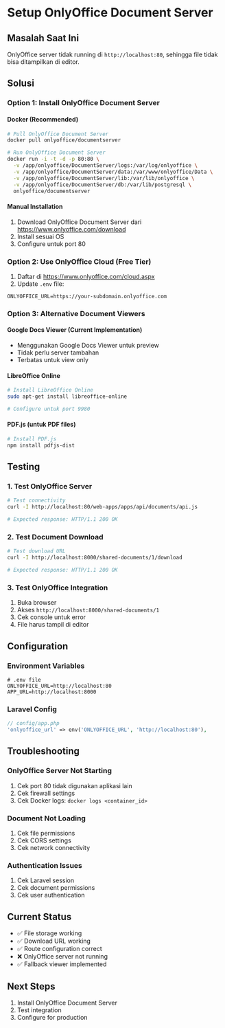 # Setup OnlyOffice Document Server

## Masalah Saat Ini
OnlyOffice server tidak running di `http://localhost:80`, sehingga file tidak bisa ditampilkan di editor.

## Solusi

### Option 1: Install OnlyOffice Document Server

#### Docker (Recommended)
```bash
# Pull OnlyOffice Document Server
docker pull onlyoffice/documentserver

# Run OnlyOffice Document Server
docker run -i -t -d -p 80:80 \
  -v /app/onlyoffice/DocumentServer/logs:/var/log/onlyoffice \
  -v /app/onlyoffice/DocumentServer/data:/var/www/onlyoffice/Data \
  -v /app/onlyoffice/DocumentServer/lib:/var/lib/onlyoffice \
  -v /app/onlyoffice/DocumentServer/db:/var/lib/postgresql \
  onlyoffice/documentserver
```

#### Manual Installation
1. Download OnlyOffice Document Server dari https://www.onlyoffice.com/download
2. Install sesuai OS
3. Configure untuk port 80

### Option 2: Use OnlyOffice Cloud (Free Tier)
1. Daftar di https://www.onlyoffice.com/cloud.aspx
2. Update `.env` file:
```env
ONLYOFFICE_URL=https://your-subdomain.onlyoffice.com
```

### Option 3: Alternative Document Viewers

#### Google Docs Viewer (Current Implementation)
- Menggunakan Google Docs Viewer untuk preview
- Tidak perlu server tambahan
- Terbatas untuk view only

#### LibreOffice Online
```bash
# Install LibreOffice Online
sudo apt-get install libreoffice-online

# Configure untuk port 9980
```

#### PDF.js (untuk PDF files)
```bash
# Install PDF.js
npm install pdfjs-dist
```

## Testing

### 1. Test OnlyOffice Server
```bash
# Test connectivity
curl -I http://localhost:80/web-apps/apps/api/documents/api.js

# Expected response: HTTP/1.1 200 OK
```

### 2. Test Document Download
```bash
# Test download URL
curl -I http://localhost:8000/shared-documents/1/download

# Expected response: HTTP/1.1 200 OK
```

### 3. Test OnlyOffice Integration
1. Buka browser
2. Akses `http://localhost:8000/shared-documents/1`
3. Cek console untuk error
4. File harus tampil di editor

## Configuration

### Environment Variables
```env
# .env file
ONLYOFFICE_URL=http://localhost:80
APP_URL=http://localhost:8000
```

### Laravel Config
```php
// config/app.php
'onlyoffice_url' => env('ONLYOFFICE_URL', 'http://localhost:80'),
```

## Troubleshooting

### OnlyOffice Server Not Starting
1. Cek port 80 tidak digunakan aplikasi lain
2. Cek firewall settings
3. Cek Docker logs: `docker logs <container_id>`

### Document Not Loading
1. Cek file permissions
2. Cek CORS settings
3. Cek network connectivity

### Authentication Issues
1. Cek Laravel session
2. Cek document permissions
3. Cek user authentication

## Current Status
- ✅ File storage working
- ✅ Download URL working
- ✅ Route configuration correct
- ❌ OnlyOffice server not running
- ✅ Fallback viewer implemented

## Next Steps
1. Install OnlyOffice Document Server
2. Test integration
3. Configure for production 